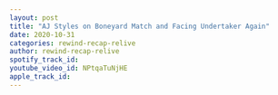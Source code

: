 ```yaml
---
layout: post
title: "AJ Styles on Boneyard Match and Facing Undertaker Again"
date: 2020-10-31
categories: rewind-recap-relive
author: rewind-recap-relive
spotify_track_id: 
youtube_video_id: NPtqaTuNjHE
apple_track_id: 
---
```

